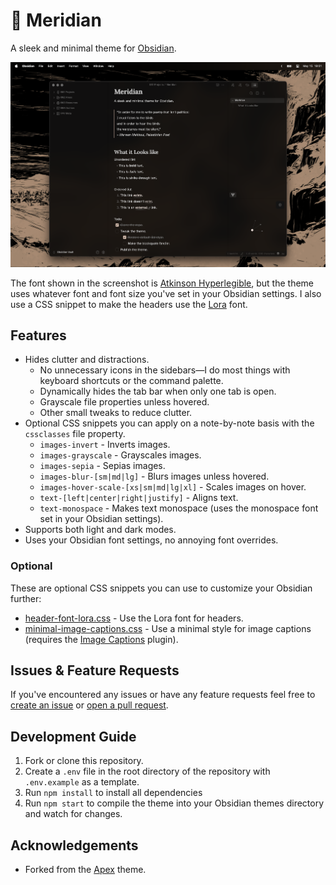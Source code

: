 # 🌅 Meridian

A sleek and minimal theme for [Obsidian](https://obsidian.md).

![Meridian Theme Screenshot](./docs/cover.png)

The font shown in the screenshot is [Atkinson Hyperlegible](https://fonts.google.com/specimen/Atkinson+Hyperlegible), but the theme uses whatever font and font size you've set in your Obsidian settings. I also use a CSS snippet to make the headers use the [Lora](https://fonts.google.com/specimen/Lora) font.

## Features

- Hides clutter and distractions.
  - No unnecessary icons in the sidebars—I do most things with keyboard shortcuts or the command palette.
  - Dynamically hides the tab bar when only one tab is open.
  - Grayscale file properties unless hovered.
  - Other small tweaks to reduce clutter.
- Optional CSS snippets you can apply on a note-by-note basis with the `cssclasses` file property.
  - `images-invert` - Inverts images.
  - `images-grayscale` - Grayscales images.
  - `images-sepia` - Sepias images.
  - `images-blur-[sm|md|lg]` - Blurs images unless hovered.
  - `images-hover-scale-[xs|sm|md|lg|xl]` - Scales images on hover.
  - `text-[left|center|right|justify]` - Aligns text.
  - `text-monospace` - Makes text monospace (uses the monospace font set in your Obsidian settings).
- Supports both light and dark modes.
- Uses your Obsidian font settings, no annoying font overrides.

### Optional

These are optional CSS snippets you can use to customize your Obsidian further:

- [header-font-lora.css](https://github.com/mvahaste/meridian/blob/master/header-font-lora.css) - Use the Lora font for headers.
- [minimal-image-captions.css](https://github.com/mvahaste/meridian/blob/master/minimal-image-captions.css) - Use a minimal style for image captions (requires the [Image Captions](https://github.com/alangrainger/obsidian-image-captions) plugin).

## Issues & Feature Requests

If you've encountered any issues or have any feature requests feel free to [create an issue](https://github.com/mvahaste/meridian/issues/new/choose) or [open a pull request](https://github.com/mvahaste/meridian/compare).

## Development Guide

1. Fork or clone this repository.
2. Create a `.env` file in the root directory of the repository with `.env.example` as a template.
3. Run `npm install` to install all dependencies
4. Run `npm start` to compile the theme into your Obsidian themes directory and watch for changes.

## Acknowledgements

- Forked from the [Apex](https://github.com/clearlysid/apex) theme.
